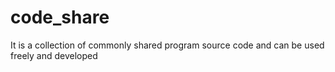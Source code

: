 # code_share
It is a collection of commonly shared program source code and can be used freely and developed
